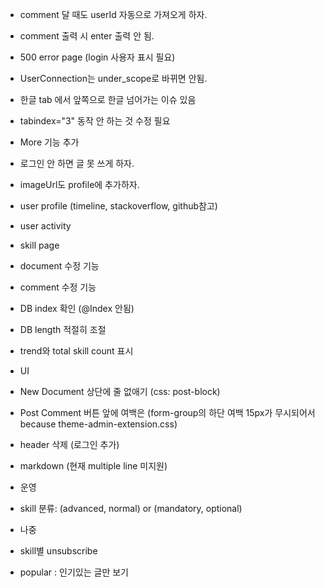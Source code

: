- comment 달 때도 userId 자동으로 가져오게 하자.
- comment 출력 시 enter 출력 안 됨.
- 500 error page (login 사용자 표시 필요)
- UserConnection는 under_scope로 바뀌면 안됨.
- 한글 tab 에서 앞쪽으로 한글 넘어가는 이슈 있음
- tabindex="3" 동작 안 하는 것 수정 필요
- More 기능 추가
- 로그인 안 하면 글 못 쓰게 하자.
- imageUrl도 profile에 추가하자.

- user profile (timeline, stackoverflow, github참고)
- user activity
- skill page
- document 수정 기능
- comment 수정 기능
- DB index 확인 (@Index 안됨)
- DB length 적절히 조절
- trend와 total skill count 표시

- UI
- New Document 상단에 줄 없애기 (css: post-block)
- Post Comment 버튼 앞에 여백은 (form-group의 하단 여백 15px가 무시되어서 because theme-admin-extension.css)
- header 삭제 (로그인 추가)
- markdown (현재 multiple line 미지원)

- 운영
- skill 분류: (advanced, normal) or (mandatory, optional)

- 나중
- skill별 unsubscribe
- popular : 인기있는 글만 보기
